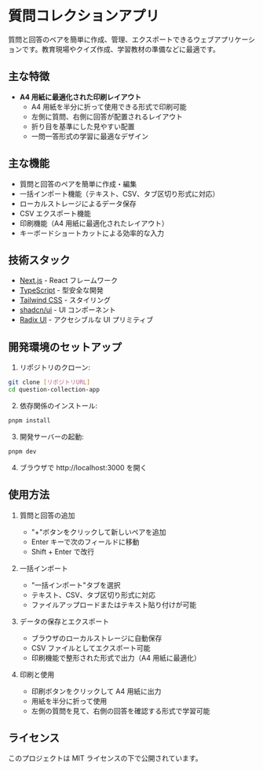 # 質問コレクションアプリ

質問と回答のペアを簡単に作成、管理、エクスポートできるウェブアプリケーションです。教育現場やクイズ作成、学習教材の準備などに最適です。

## 主な特徴

- **A4 用紙に最適化された印刷レイアウト**
  - A4 用紙を半分に折って使用できる形式で印刷可能
  - 左側に質問、右側に回答が配置されるレイアウト
  - 折り目を基準にした見やすい配置
  - 一問一答形式の学習に最適なデザイン

## 主な機能

- 質問と回答のペアを簡単に作成・編集
- 一括インポート機能（テキスト、CSV、タブ区切り形式に対応）
- ローカルストレージによるデータ保存
- CSV エクスポート機能
- 印刷機能（A4 用紙に最適化されたレイアウト）
- キーボードショートカットによる効率的な入力

## 技術スタック

- [Next.js](https://nextjs.org/) - React フレームワーク
- [TypeScript](https://www.typescriptlang.org/) - 型安全な開発
- [Tailwind CSS](https://tailwindcss.com/) - スタイリング
- [shadcn/ui](https://ui.shadcn.com/) - UI コンポーネント
- [Radix UI](https://www.radix-ui.com/) - アクセシブルな UI プリミティブ

## 開発環境のセットアップ

1. リポジトリのクローン:

```bash
git clone [リポジトリURL]
cd question-collection-app
```

2. 依存関係のインストール:

```bash
pnpm install
```

3. 開発サーバーの起動:

```bash
pnpm dev
```

4. ブラウザで http://localhost:3000 を開く

## 使用方法

1. 質問と回答の追加

   - "+"ボタンをクリックして新しいペアを追加
   - Enter キーで次のフィールドに移動
   - Shift + Enter で改行

2. 一括インポート

   - "一括インポート"タブを選択
   - テキスト、CSV、タブ区切り形式に対応
   - ファイルアップロードまたはテキスト貼り付けが可能

3. データの保存とエクスポート

   - ブラウザのローカルストレージに自動保存
   - CSV ファイルとしてエクスポート可能
   - 印刷機能で整形された形式で出力（A4 用紙に最適化）

4. 印刷と使用
   - 印刷ボタンをクリックして A4 用紙に出力
   - 用紙を半分に折って使用
   - 左側の質問を見て、右側の回答を確認する形式で学習可能

## ライセンス

このプロジェクトは MIT ライセンスの下で公開されています。
